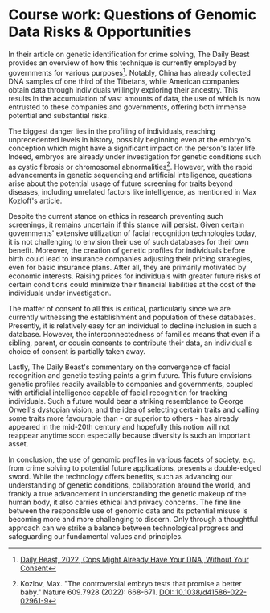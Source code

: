 # Course work: Questions of Genomic Data Risks & Opportunities

In their article on genetic identification for crime solving, The Daily Beast provides an overview of how this technique is currently employed by governments for various purposes[^1]. 
Notably, China has already collected DNA samples of one third of the Tibetans, while American companies obtain data through individuals willingly exploring their ancestry. 
This results in the accumulation of vast amounts of data, the use of which is now entrusted to these companies and governments, offering both immense potential and substantial risks.

The biggest danger lies in the profiling of individuals, reaching unprecedented levels in history, possibly beginning even at the embryo's conception which might have a significant impact on the person's later life.
Indeed, embryos are already under investigation for genetic conditions such as cystic fibrosis or chromosomal abnormalities[^2]. 
However, with the rapid advancements in genetic sequencing and artificial intelligence, questions arise about the potential usage of future screening for traits beyond diseases, including unrelated factors like intelligence, as mentioned in Max Kozloff's article.

Despite the current stance on ethics in research preventing such screenings, it remains uncertain if this stance will persist. 
Given certain governments' extensive utilization of facial recognition technologies today, it is not challenging to envision their use of such databases for their own benefit.
Moreover, the creation of genetic profiles for individuals before birth could lead to insurance companies adjusting their pricing strategies, even for basic insurance plans.
After all, they are primarily motivated by economic interests. 
Raising prices for individuals with greater future risks of certain conditions could minimize their financial liabilities at the cost of the individuals under investigation.

The matter of consent to all this is critical, particularly since we are currently witnessing the establishment and population of these databases. 
Presently, it is relatively easy for an individual to decline inclusion in such a database. 
However, the interconnectedness of families means that even if a sibling, parent, or cousin consents to contribute their data, an individual's choice of consent is partially taken away.

Lastly, The Daily Beast's commentary on the convergence of facial recognition and genetic testing paints a grim future. 
This future envisions genetic profiles readily available to companies and governments, coupled with artificial intelligence capable of facial recognition for tracking individuals.
Such a future would bear a striking resemblance to George Orwell's dystopian vision, and the idea of selecting certain traits and calling some traits more favourable than - or superior to others - has already appeared in the mid-20th century and hopefully this notion will not reappear anytime soon especially because diversity is such an important asset.

In conclusion, the use of genomic profiles in various facets of society, e.g. from crime solving to potential future applications, presents a double-edged sword.
While the technology offers benefits, such as advancing our understanding of genetic conditions, collaboration around the world, and frankly a true advancement in understanding the genetic makeup of the human body, it also carries ethical and privacy concerns.
The fine line between the responsible use of genomic data and its potential misuse is becoming more and more challenging to discern. 
Only through a thoughtful approach can we strike a balance between technological progress and safeguarding our fundamental values and principles.



[^1]: [Daily Beast, 2022, Cops Might Already Have Your DNA, Without Your Consent](https://www.thedailybeast.com/cops-might-already-have-your-dna-without-your-consent)

[^2]: Kozlov, Max. "The controversial embryo tests that promise a better baby." Nature 609.7928 (2022): 668-671. [DOI: 10.1038/d41586-022-02961-9](https://doi.org/10.1038/d41586-022-02961-9)















